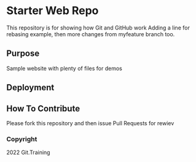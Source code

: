 # Starter Web Repo

This repository is for showing how Git and GitHub work
Adding a line for rebasing example, then more changes from myfeature branch too.

## Purpose

Sample website with plenty of files for demos

## Deployment

## How To Contribute

Please fork this repository and then issue Pull Requests for rewiev

### Copyright

2022 Git.Training
